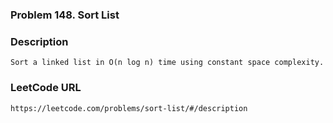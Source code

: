 ### Problem 148. Sort List

### Description
	Sort a linked list in O(n log n) time using constant space complexity.

### LeetCode URL
	https://leetcode.com/problems/sort-list/#/description
